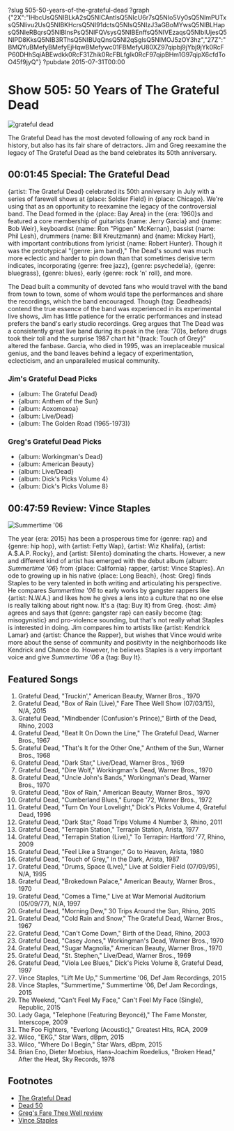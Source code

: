 ?slug 505-50-years-of-the-grateful-dead
?graph {"2X":"IHbcUsQ5NIBLkA2sQ5NICAntIsQ5NIcU6r7sQ5NIo5Vy0sQ5NImPUTxsQ5NIivu2UsQ5NIBKHcrsQ5NI91dctsQ5NIsQ5NIzJ3aGBoMYwsQ5NIBLHapsQ5NIeRBqrsQ5NIBInsPsQ5NIFQVsysQ5NIBEnffsQ5NIVEzaqsQ5NIblUjesQ5NIPD8KksQ5NIB3RThsQ5NIBUqQnsQ5NI2qSglsQ5NIMOJ5zOY3hz","27Z":"BMQYuBMefyBMefyEjHqwBMefywc01FBMefyU80XZ97qipbj9jYbj9jYk0RcFP60DHhSqiABEwdkk0RcF31Zhik0RcFBLfgIk0RcF97qipBHm1G97qipX6cfdToO45f9jyQ"}
?pubdate 2015-07-31T00:00

# Show 505: 50 Years of The Grateful Dead

![grateful dead](//static.soundopinions.org/images/2015/dead_web.jpg)

The Grateful Dead has the most devoted following of any rock band in history, but also has its fair share of detractors. Jim and Greg reexamine the legacy of The Grateful Dead as the band celebrates its 50th anniversary.

## 00:01:45 Special: The Grateful Dead
{artist: The Grateful Dead} celebrated its 50th anniversary in July with a series of farewell shows at {place: Soldier Field} in {place: Chicago}. We're using that as an opportunity to reexamine the legacy of the controversial band. The Dead formed in the {place: Bay Area} in the {era: 1960}s and featured a core membership of guitarists {name: Jerry Garcia} and {name: Bob Weir}, keyboardist {name: Ron "Pigpen" McKernan}, bassist {name: Phil Lesh}, drummers {name: Bill Kreutzmann} and {name: Mickey Hart}, with important contributions from lyricist {name: Robert Hunter}. Though it was the prototypical "{genre: jam band}," The Dead's sound was much more eclectic and harder to pin down than that sometimes derisive term indicates, incorporating {genre: free jazz}, {genre: psychedelia}, {genre: bluegrass}, {genre: blues}, early {genre: rock 'n' roll}, and more.

The Dead built a community of devoted fans who would travel with the band from town to town, some of whom would tape the performances and share the recordings, which the band encouraged. Though {tag: Deadheads} contend the true essence of the band was experienced in its experimental live shows, Jim has little patience for the erratic performances and instead prefers the band's early studio recordings. Greg argues that The Dead was a consistently great live band during its peak in the {era: '70}s, before drugs took their toll and the surprise 1987 chart hit "{track: Touch of Grey}" altered the fanbase. Garcia, who died in 1995, was an irreplaceable musical genius, and the band leaves behind a legacy of experimentation, eclecticism, and an unparalleled musical community.

### Jim's Grateful Dead Picks
- {album: The Grateful Dead}
- {album: Anthem of the Sun}
- {album: Aoxomoxoa}
- {album: Live/Dead}
- {album: The Golden Road (1965-1973)}

### Greg's Grateful Dead Picks
- {album: Workingman's Dead}
- {album: American Beauty}
- {album: Live/Dead}
- {album: Dick's Picks Volume 4}
- {album: Dick's Picks Volume 8}


## 00:47:59 Review: Vince Staples
![Summertime '06](//static.soundopinions.org/assets/505/27Z0.jpg "566639154/1005797955")

The year {era: 2015} has been a prosperous time for {genre: rap} and {genre: hip hop}, with {artist: Fetty Wap}, {artist: Wiz Khalifa}, {artist: A.$.A.P. Rocky}, and {artist: Silento} dominating the charts. However, a new and different kind of artist has emerged with the debut album {album: *Summertime '06*} from {place: California} rapper, {artist: Vince Staples}. An ode to growing up in his native {place: Long Beach}, {host: Greg} finds Staples to be very talented in both writing and articulating his perspective. He compares *Summertime '06* to early works by gangster rappers like {artist: N.W.A.} and likes how he gives a lens into a culture that no one else is really talking about right now. It's a {tag: Buy It} from Greg. {host: Jim} agrees and says that {genre: gangster rap} can easily become {tag: misogynistic} and pro-violence sounding, but that's not really what Staples is interested in doing. Jim compares him to artists like {artist: Kendrick Lamar} and {artist: Chance the Rapper}, but wishes that Vince would write more about the sense of community and positivity in the neighborhoods like Kendrick and Chance do. However, he believes Staples is a very important voice and give *Summertime '06* a {tag: Buy It}.


## Featured Songs
1. Grateful Dead, "Truckin'," American Beauty, Warner Bros., 1970 
2. Grateful Dead, "Box of Rain (Live)," Fare Thee Well Show (07/03/15), N/A, 2015 
3. Grateful Dead, "Mindbender (Confusion's Prince)," Birth of the Dead, Rhino, 2003 
4. Grateful Dead, "Beat It On Down the Line," The Grateful Dead, Warner Bros., 1967 
5. Grateful Dead, "That's It for the Other One," Anthem of the Sun, Warner Bros., 1968 
6. Grateful Dead, "Dark Star," Live/Dead, Warner Bros., 1969 
7. Grateful Dead, "Dire Wolf," Workingman's Dead, Warner Bros., 1970 
8. Grateful Dead, "Uncle John's Bands," Workingman's Dead, Warner Bros., 1970 
9. Grateful Dead, "Box of Rain," American Beauty, Warner Bros., 1970 
10. Grateful Dead, "Cumberland Blues," Europe '72, Warner Bros., 1972 
11. Grateful Dead, "Turn On Your Lovelight," Dick's Picks Volume 4, Grateful Dead, 1996 
12. Grateful Dead, "Dark Star," Road Trips Volume 4 Number 3, Rhino, 2011 
13. Grateful Dead, "Terrapin Station," Terrapin Station, Arista, 1977 
14. Grateful Dead, "Terrapin Station (Live)," To Terrapin: Hartford '77, Rhino, 2009
15. Grateful Dead, "Feel Like a Stranger," Go to Heaven, Arista, 1980 
16. Grateful Dead, "Touch of Grey," In the Dark, Arista, 1987 
17. Grateful Dead, "Drums, Space (Live)," Live at Soldier Field (07/09/95), N/A, 1995 
18. Grateful Dead, "Brokedown Palace," American Beauty, Warner Bros., 1970  
19. Grateful Dead, "Comes a Time," Live at War Memorial Auditorium (05/09/77), N/A, 1997 
20. Grateful Dead, "Morning Dew," 30 Trips Around the Sun, Rhino, 2015 
21. Grateful Dead, "Cold Rain and Snow," The Grateful Dead, Warner Bros., 1967 
22. Grateful Dead, "Can't Come Down," Birth of the Dead, Rhino, 2003 
23. Grateful Dead, "Casey Jones," Workingman's Dead, Warner Bros., 1970 
24. Grateful Dead, "Sugar Magnolia," American Beauty, Warner Bros., 1970 
25. Grateful Dead, "St. Stephen," Live/Dead, Warner Bros., 1969 
26. Grateful Dead, "Viola Lee Blues," Dick's Picks Volume 8, Grateful Dead, 1997 
27. Vince Staples, "Lift Me Up," Summertime '06, Def Jam Recordings, 2015 
28. Vince Staples, "Summertime," Summertime '06, Def Jam Recordings, 2015 
29. The Weeknd, "Can't Feel My Face," Can't Feel My Face (Single), Republic, 2015 
30. Lady Gaga, "Telephone (Featuring Beyoncé)," The Fame Monster, Interscope, 2009 
31. The Foo Fighters, "Everlong (Acoustic)," Greatest Hits, RCA, 2009 
32. Wilco, "EKG," Star Wars, dBpm, 2015 
33. Wilco, "Where Do I Begin," Star Wars, dBpm, 2015 
34. Brian Eno, Dieter Moebius, Hans-Joachim Roedelius, "Broken Head," After the Heat, Sky Records, 1978 

## Footnotes
- [The Grateful Dead](http://www.dead.net/)
- [Dead 50](http://www.dead.net/features/bill-kreutzmann/grateful-dead-original-members-perform-together-again-one-last-time)
- [Greg's Fare Thee Well review](http://www.chicagotribune.com/entertainment/music/kot/ct-grateful-dead-last-shows-chicago-review-20150703-column.html)
- [Vince Staples](http://www.vincestaples.com/)
